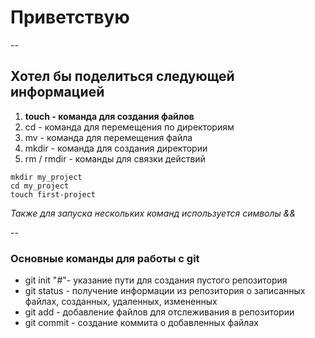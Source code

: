 # Приветствую


--


## Хотел бы поделиться следующей информацией


1. **touch - команда для создания файлов**
2. cd - команда для перемещения по директориям
3. mv - команда для перемещения файла
4. mkdir - команда для создания директории
5. rm / rmdir - команды для связки действий


```
mkdir my_project
cd my_project
touch first-project
```

*Также для запуска нескольких команд используется символы &&*


--


### Основные команды для работы с git


- git init "#"- указание пути для создания пустого репозитория
- git status - получение информации из репозитория о записанных файлах, созданных, удаленных, измененных
- git add - добавление файлов для отслеживания в репозитории
- git commit - создание коммита о добавленных файлах